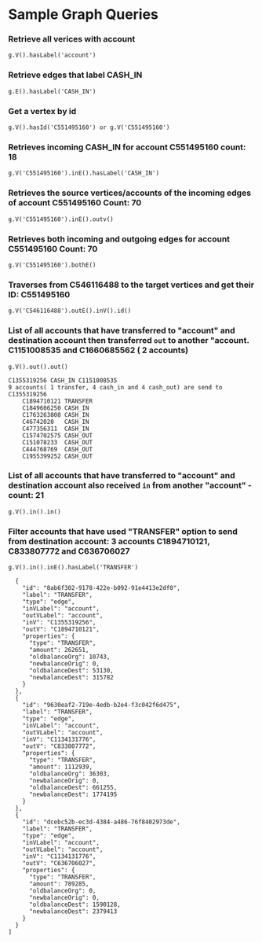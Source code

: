# Sample Graph Queries

### Retrieve all verices with account
`g.V().hasLabel('account')`

### Retrieve edges that label CASH_IN
`g.E().hasLabel('CASH_IN') `

### Get a vertex by id
`g.V().hasId('C551495160') or g.V('C551495160')`

### Retrieves incoming CASH_IN for account C551495160 count: 18
`g.V('C551495160').inE().hasLabel('CASH_IN')`

###  Retrieves the source vertices/accounts of the incoming edges of account C551495160 Count: 70
`g.V('C551495160').inE().outv()`

### Retrieves both incoming and outgoing edges for account C551495160 Count: 70
`g.V('C551495160').bothE()`

###  Traverses from C546116488 to the target vertices and get their ID: C551495160
`g.V('C546116488').outE().inV().id()`

### List of all accounts that have transferred to "account" and destination account then transferred `out` to another "account. C1151008535 and C1660685562 ( 2 accounts)
`g.V().out().out()`

```Example:
C1355319256 CASH_IN C1151008535
9 accounts( 1 transfer, 4 cash_in and 4 cash_out) are send to C1355319256
    C1894710121	TRANSFER
    C1849606250	CASH_IN
    C1763263808	CASH_IN
    C46742020	CASH_IN
    C477356311	CASH_IN
    C1574702575	CASH_OUT
    C151078233	CASH_OUT
    C444768769	CASH_OUT
    C1955399252	CASH_OUT
```

### List of all accounts that have transferred to "account" and destination account also received `in` from another "account" - count: 21
`g.V().in().in()`


### Filter accounts that have used "TRANSFER" option to send from destination account: 3 accounts C1894710121, C833807772 and C636706027
`g.V().in().inE().hasLabel('TRANSFER')`

```[
  {
    "id": "8ab6f302-9178-422e-b092-91e4413e2df0",
    "label": "TRANSFER",
    "type": "edge",
    "inVLabel": "account",
    "outVLabel": "account",
    "inV": "C1355319256",
    "outV": "C1894710121",
    "properties": {
      "type": "TRANSFER",
      "amount": 262651,
      "oldbalanceOrg": 10743,
      "newbalanceOrig": 0,
      "oldbalanceDest": 53130,
      "newbalanceDest": 315782
    }
  },
  {
    "id": "9630eaf2-719e-4edb-b2e4-f3c042f6d475",
    "label": "TRANSFER",
    "type": "edge",
    "inVLabel": "account",
    "outVLabel": "account",
    "inV": "C1134131776",
    "outV": "C833807772",
    "properties": {
      "type": "TRANSFER",
      "amount": 1112939,
      "oldbalanceOrg": 36303,
      "newbalanceOrig": 0,
      "oldbalanceDest": 661255,
      "newbalanceDest": 1774195
    }
  },
  {
    "id": "dcebc52b-ec3d-4384-a486-76f8402973de",
    "label": "TRANSFER",
    "type": "edge",
    "inVLabel": "account",
    "outVLabel": "account",
    "inV": "C1134131776",
    "outV": "C636706027",
    "properties": {
      "type": "TRANSFER",
      "amount": 789285,
      "oldbalanceOrg": 0,
      "newbalanceOrig": 0,
      "oldbalanceDest": 1590128,
      "newbalanceDest": 2379413
    }
  }
]
```